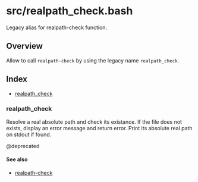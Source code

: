 # src/realpath_check.bash

Legacy alias for realpath-check function.

## Overview

Allow to call `realpath-check` by using the legacy name `realpath_check`.

## Index

* [realpath_check](#realpath_check)

### realpath_check

Resolve a real absolute path and check its existance.
If the file does not exists, display an error message and return error.
Print its absolute real path on stdout if found.

@deprecated

#### See also

* [realpath-check](#realpath-check)

